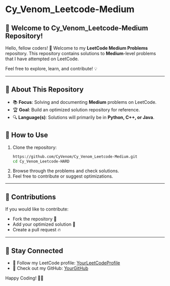 # Cy_Venom_Leetcode-Medium 

## 🚀 Welcome to Cy_Venom_Leetcode-Medium Repository!

Hello, fellow coders! 👋 Welcome to my **LeetCode Medium Problems** repository. This repository contains solutions to **Medium**-level problems that I have attempted on LeetCode.

Feel free to explore, learn, and contribute! 💡

---

## 📌 About This Repository

- 📚 **Focus**: Solving and documenting **Medium** problems on LeetCode.
- 🏆 **Goal**: Build an optimized solution repository for reference.
- 🔍 **Language(s)**: Solutions will primarily be in **Python, C++, or Java**.


## 🚀 How to Use

1. Clone the repository:
   ```bash
   https://github.com/CyVenom/Cy_Venom_Leetcode-Medium.git
   cd Cy_Venom_Leetcode-HARD
   ```
2. Browse through the problems and check solutions.
3. Feel free to contribute or suggest optimizations.

---

## 🤝 Contributions

If you would like to contribute:
- Fork the repository 🍴
- Add your optimized solution 🚀
- Create a pull request 🔥

---

## 📢 Stay Connected
- 📌 Follow my LeetCode profile: [YourLeetCodeProfile](https://leetcode.com/u/Cybervenom8/)
- 📌 Check out my GitHub: [YourGitHub](https://github.com/CyVenom)

Happy Coding! 🚀🔥

